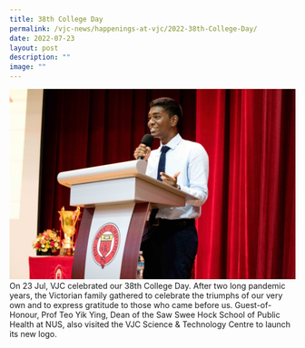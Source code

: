 ```yaml
---
title: 38th College Day
permalink: /vjc-news/happenings-at-vjc/2022-38th-College-Day/
date: 2022-07-23
layout: post
description: ""
image: ""
---
```


![](/images/Happening%20at%20VJC/2022%2020%20College%20Day2.jpg)
On 23 Jul, VJC celebrated our 38th College Day. After two long pandemic years, the Victorian family gathered to celebrate the triumphs of our very own and to express gratitude to those who came before us. Guest-of-Honour, Prof Teo Yik Ying, Dean of the Saw Swee Hock School of Public Health at NUS, also visited the VJC Science & Technology Centre to launch its new logo.
